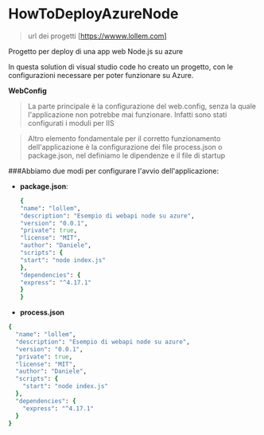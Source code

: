 # HowToDeployAzureNode

> url dei progetti [https://wwww.lollem.com]

Progetto per deploy di una app web Node.js su azure

In questa solution di visual studio code ho creato un progetto, con le configurazioni necessare per poter funzionare su Azure.

**WebConfig**

> La parte principale è la configurazione del web.config, senza la quale l'applicazione non potrebbe mai funzionare. Infatti sono stati configurati i moduli per IIS

> Altro elemento fondamentale per il corretto funzionamento dell'applicazione è la configurazione dei file process.json o package.json, nel definiamo le dipendenze e il file di startup

###Abbiamo due modi per configurare l'avvio dell'applicazione:

- **package.json**:
  ```ruby
  {
  "name": "lollem",
  "description": "Esempio di webapi node su azure",
  "version": "0.0.1",
  "private": true,
  "license": "MIT",
  "author": "Daniele",
  "scripts": {
  "start": "node index.js"
  },
  "dependencies": {
  "express": "^4.17.1"
  }
  }
  ```
- **process.json**

```ruby
{
  "name": "lollem",
  "description": "Esempio di webapi node su azure",
  "version": "0.0.1",
  "private": true,
  "license": "MIT",
  "author": "Daniele",
  "scripts": {
    "start": "node index.js"
  },
  "dependencies": {
    "express": "^4.17.1"
  }
}

```
